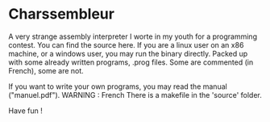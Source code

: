 # Charssembleur

A very strange assembly interpreter I worte in my youth for a programming contest. You can find the source here.
If you are a linux user on an x86 machine, or a windows user, you may run the binary directly.
Packed up with some already written programs, .prog files. Some are commented (in French), some are not.

If you want to write your own programs, you may read the manual ("manuel.pdf"). WARNING : French
There is a makefile in the 'source' folder.

Have fun !
